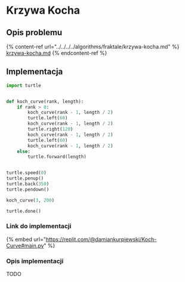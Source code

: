 # Krzywa Kocha

## Opis problemu

{% content-ref url="../../../../algorithms/fraktale/krzywa-kocha.md" %}
[krzywa-kocha.md](../../../../algorithms/fraktale/krzywa-kocha.md)
{% endcontent-ref %}

## Implementacja

```python
import turtle


def koch_curve(rank, length):
    if rank > 0:
        koch_curve(rank - 1, length / 2)
        turtle.left(60)
        koch_curve(rank - 1, length / 2)
        turtle.right(120)
        koch_curve(rank - 1, length / 2)
        turtle.left(60)
        koch_curve(rank - 1, length / 2)
    else:
        turtle.forward(length)


turtle.speed(0)
turtle.penup()
turtle.back(350)
turtle.pendown()

koch_curve(3, 200)

turtle.done()
```

### Link do implementacji

{% embed url="https://replit.com/@damiankurpiewski/Koch-Curve#main.py" %}

### Opis implementacji

TODO
